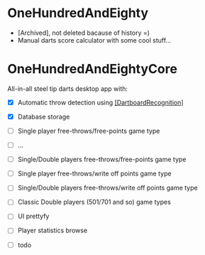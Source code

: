# OneHundredAndEighty 
* [Archived], not deleted bacause of history =)
* Manual darts score calculator with some cool stuff...
  
# OneHundredAndEightyCore
All-in-all steel tip darts desktop app with:
- [x] Automatic throw detection using [[DartboardRecognition]](https://github.com/YellowFive5/DartboardRecognition)
- [x] Database storage
- [ ] Single player free-throws/free-points game type
- [ ] ...
- [ ] Single/Double players free-throws/free-points game type
- [ ] Single player free-throws/write off points game type
- [ ] Single/Double players free-throws/write off points game type
- [ ] Classic Double players (501/701 and so) game types
- [ ] UI prettyfy
- [ ] Player statistics browse
- [ ] todo

